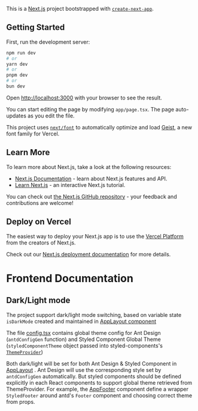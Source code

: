 This is a [Next.js](https://nextjs.org) project bootstrapped with [`create-next-app`](https://nextjs.org/docs/app/api-reference/cli/create-next-app).

## Getting Started

First, run the development server:

```bash
npm run dev
# or
yarn dev
# or
pnpm dev
# or
bun dev
```

Open [http://localhost:3000](http://localhost:3000) with your browser to see the result.

You can start editing the page by modifying `app/page.tsx`. The page auto-updates as you edit the file.

This project uses [`next/font`](https://nextjs.org/docs/app/building-your-application/optimizing/fonts) to automatically optimize and load [Geist](https://vercel.com/font), a new font family for Vercel.

## Learn More

To learn more about Next.js, take a look at the following resources:

- [Next.js Documentation](https://nextjs.org/docs) - learn about Next.js features and API.
- [Learn Next.js](https://nextjs.org/learn) - an interactive Next.js tutorial.

You can check out [the Next.js GitHub repository](https://github.com/vercel/next.js) - your feedback and contributions are welcome!

## Deploy on Vercel

The easiest way to deploy your Next.js app is to use the [Vercel Platform](https://vercel.com/new?utm_medium=default-template&filter=next.js&utm_source=create-next-app&utm_campaign=create-next-app-readme) from the creators of Next.js.

Check out our [Next.js deployment documentation](https://nextjs.org/docs/app/building-your-application/deploying) for more details.

# Frontend Documentation

## Dark/Light mode

The project support dark/light mode switching, based on variable state `isDarkMode` created and maintained in [AppLayout component](./src/layout/user-layout.tsx)

The file [config.tsx](./src/theme/config.tsx) contains global theme config for Ant Design (`antdConfigGen` function) and Styled Component Global Theme (`styledComponentTheme` object passed into styled-components's [`ThemeProvider`](./src/layout/user-layout.tsx))

Both dark/light will be set for both Ant Design & Styled Component in [AppLayout](./src/layout/user-layout.tsx)
. Ant Design will use the corresponding style set by `antdConfigGen` automatically. But styled components should be defined explicitly in each React components to support global theme retrieved from ThemeProvider. For example, the [AppFooter](./src/layout/footer.tsx) component define a wrapper `StyledFooter` around antd's `Footer` component and choosing correct theme from props.
